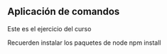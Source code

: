 ## Aplicación de comandos

Este es el ejercicio del curso

Recuerden instalar los paquetes de node 
npm install